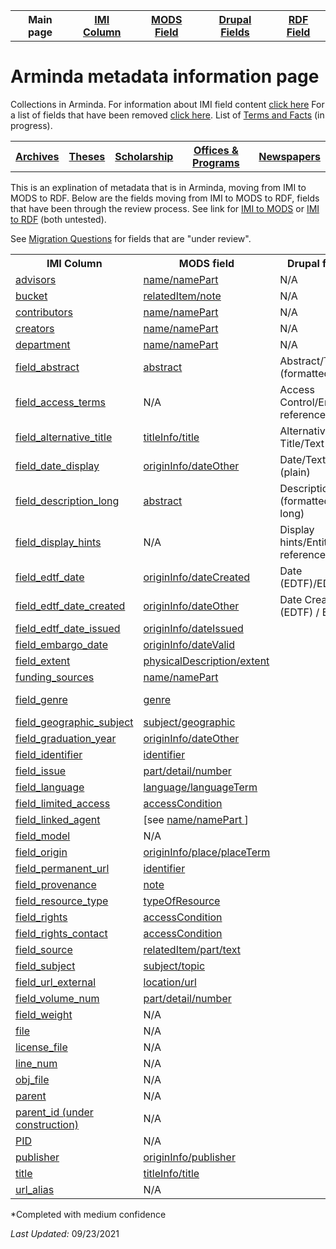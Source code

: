 <!DOCTYPE html>
<html>
<head>

</head>
<body>

<table style="width:100%">
  <tr>
    <th>Main page</th>
	<th><a href="IMI.md">IMI Column</a></th>
    <th><a href="MODS.md">MODS Field</a></th>
	<th><a href="DrupalFields.md">Drupal Fields</a></th>
    <th><a href="RDF.md">RDF Field</a></th>
  </tr>
<table>

 <h1>Arminda metadata information page</h1> 
  
<p>Collections in Arminda. For information about IMI field content <a href="imi.field.content.md">click here</a> For a list of fields that have been removed <a href="fields.removed.md">click here</a>. List of <a href="Islandora.8.terms.md">Terms and Facts</a> (in progress).</p>
   <tr>
    <th><a href="Archives.md">Archives</a></th>
	<th><a href="Theses.md">Theses</a></th>
    <th><a href="scholarship.md">Scholarship</a></th>
    <th><a href="Offices&Programs.md">Offices & Programs</a></th>
	<th><a href="Newspapers.md">Newspapers</a></th>
  </tr>
 </table>
  
</table>
<p>This is an explination of metadata that is in Arminda, moving from IMI to MODS to RDF. Below are the fields moving from IMI to MODS to RDF, fields that have been through the review process. See link for  <a href="IMItoMODS.md">IMI to MODS</a> or <a href="IMItoRDF.md">IMI to RDF</a> (both untested).</p> 
<p>See <a href="migration questions.md">Migration Questions</a> for fields that are "under review".</p>
<table>
  <tr>
    <th>IMI Column</th>
    <th>MODS field</th>
	<th>Drupal field*</th>
    <th>RDF field</th>
  </tr>
<tr>
	<td><a href="advisor.md" class ="magic-button" title="ARMINDA Use: A person under whose supervision a student develops and/or presents an academic paper or project, including theses and capstone projects.">advisors</a></td>
	<td><a href="mods.name.md" class ="magic-button" title="Definition: The name of a person, organization, or event (conference, meeting, etc.) associated in some way with the resource ">name/namePart</a></td>
	<td>N/A</td>
	<td><a href="rdf.field_linked_agent.md" class ="magic-button" title="Definition: Generic Advisor term.">local:adv</a></td>
</tr>
<tr>
	<td><a href="bucket.md" class ="magic-button" title="ARMINDA Use: BePress inherited field which indicated the collection --bucket-- an item is associated with">bucket</a></td>
	<td><a href="mods.relateditem_note.md" class ="magic-button" title="Definition: Information that identifies other resources related to the one being described">relatedItem/note</a></td>
	<td>N/A</td>
	<td>N/A</td>
</tr>
<tr>
	<td><a href="contributors.md" class ="magic-button" title="identifies the entity or entities that made contributions to the creation of the resource but whose contributions are secondary to any person or organization specified in the creator(s) field. ">contributors</a></td>
	<td><a href="mods.name.md" class ="magic-button" title="Definition: The name of a person, organization, or event (conference, meeting, etc.) associated in some way with the resource">name/namePart</a></td>
	<td>N/A</td>
	<td><a href="rdf.field_linked_agent.md" class ="magic-button" title="identifies the entity or entities that made contributions to the creation of the resource but whose contributions are secondary to any person or organization specified in the creator(s) field. ">relators:ctb</a></td>
</tr>
<tr>
	<td><a href="creators.md" class ="magic-button" title="ARMINDA Use: identifies the entity/entities primarily responsible for making the resource">creators</a></td>
	<td><a href="mods.name.md" class ="magic-button" title="Definition: The name of a person, organization, or event (conference, meeting, etc.) associated in some way with the resource">name/namePart</a></td>
	<td>N/A</td>
	<td><a href="rdf.field_linked_agent.md" class ="magic-button" title="Definition: identifies the entity/entities primarily responsible for making the resource ">relators:cre</a></td>
</tr>
<tr>
	<td><a href="department.md" class ="magic-button" title="ARMINDA Use: College division in which the item is categorized">department</a></td>
	<td><a href="mods.name.md" class ="magic-button" title="Definition: The name of a person, organization, or event (conference, meeting, etc.) associated in some way with the resource">name/namePart</a></td>
	<td>N/A</td>
	<td><a href="rdf.field_linked_agent.md" class ="magic-button" title="Definition: College division in which the item is categorized">local:dpt</a></td>
</tr>
<tr>
	<td><a href="field_abstract.md" class ="magic-button" title="ARMINDA Use: A summary of the resource, primarily used with scholarship objects">field_abstract</a></td>
	<td><a href="mods.abstract.md" class ="magic-button" title="Definition: A summary of the content of the resource" >abstract</a></td>
	<td>Abstract/Text (formatted,long)</td>
	<td><a href="rdf.dcterms.abstract.md" class ="magic-button" title="Definition: A summary of the resource">dcterms:abstract </a></td>
</tr>
<tr>
	<td><a href="field_access_terms.md" class ="magic-button" title="“Terms used to limit, restrict or coordinate access” - Islandora 8">field_access_terms</a></td>
	<td>N/A</td>
	<td>Access Control/Entity reference</td>
	<td class ="magic-button" title="[This I8 field will not be  mapped to RDF as it reproduces information in IMI/access_condition]">N/A</td>
</tr>
<tr>
	<td><a href="field_alternative_title.md" class ="magic-button" title="ARMINDA Use:An alternative title of the described resource including abbreviations and translations">field_alternative_title</a></td>
	<td><a href="mods.titleInfo.title.md" class ="magic-button" title="Definition: A word, phrase, character, or group of characters, normally appearing in a resource, that names it or the work contained in it.">titleInfo/title</a></td>
	<td>Alternative Title/Text (plain)</td>
	<td><a href="rdf.dcterms.alternative.md" class ="magic-button" title="Definition: An alternative name for the resource.">dcterms:alternative</a></td>
</tr>	
<tr>
	<td><a href="field_date_display.md" class ="magic-button" title="ARMINDA Use: Date of creation or publication of original object in human readable format for public viewing">field_date_display</a></td>
	<td><a href="mods.originInfo_dateOther.md" class ="magic-button" title="Definition: Information about the origin of the resource, including place of origin or publication, publisher/originator, and dates associated with the resource.">originInfo/dateOther</a></td>
	<td>Date/Text (plain)</td>
	<td><a href="rdf.rdau.p60527.md" class ="magic-button" title="Definition: Relates a resource to a timespan that is the earliest associated with a resource">rdau:P60527</a></td>
</tr>
<tr>
	<td><a href="field_description_long.md" class ="magic-button" title="Definition: An account of the resource, primarily used for archival objects">field_description_long</a></td>
	<td><a href="mods.abstract.md" class ="magic-button" title="Definition: A summary of the content of the resource">abstract</a></td>
	<td>Description/Text (formatted, long)</td>
	<td><a href="rdf.dcterms.description.md" class ="magic-button" title="An account of the resource.">dcterms:description</a></td>
</tr>
<tr>
	<td><a href="field_display_hints.md" class ="magic-button" title="Terms that will change how this resource is displayed">field_display_hints</a></td>
	<td>N/A</td>
	<td>Display hints/Entity reference</td>
	<td>N/A</td>
</tr>
<tr>
	<td><a href="field_edtf_date.md" class ="magic-button" title="ARMINDA Use: Encoded date of creation or publication of the original object that strips out qualifiers and date ranges to allow us to sort on date in ARMINDA">field_edtf_date</a></td>
	<td><a href="mods.originInfo.dateCreated.md" class ="magic-button" title="Definition: Information about the origin of the resource, including place of origin or publication, publisher/originator, and dates associated with the resource.">originInfo/dateCreated</a></td>
	<td>Date (EDTF)/EDTF</td>
	<td><a href="rdf.dcterms.date.md" class ="magic-button" title="Definition: A point or period of time associated with an event in the lifecycle of the resource.">dcterms:date</a></td>
</tr>
<tr>
	<td><a href="field_edtf_date_created.md" class ="magic-button" title="ARMINDA Use: Encoded date of creation or publication of the original object with qualifiers and date ranges when applicable">field_edtf_date_created</a></td>
	<td><a href="mods.originInfo_dateOther.md" class ="magic-button" title="Definition: Information about the origin of the resource, including place of origin or publication, publisher/originator, and dates associated with the resource.">originInfo/dateOther</a></td>
	<td>Date Created (EDTF) / EDTF</td>
	<td><a href="rdf.dcterms.created.md" class ="magic-button" title="Definition: Date of creation of the resource. ">dcterms:created</a></td>
</tr>  
<tr>
	<td><a href="date_issued.md" class ="magic-button" title="ARMINDA Use: Issue date of the newspaper">field_edtf_date_issued</a></td>
	<td><a href="mods.originInfo_dateIssued.md" class ="magic-button" title="Definition: Information about the origin of the resource, including place of origin or publication, publisher/originator, and dates associated with the resource.">originInfo/dateIssued</a></td>
	<td></td>
	<td><a href="rdf.dcterms.issued.md" class ="magic-button" title="Definition: Date of formal issuance of the resource.">dcterms:issued</a></td>
</tr>
<tr>
	<td><a href="embargo_date.md" class ="magic-button" title="ARMINDA Use:Date when item is released for public viewing.">field_embargo_date</a></td>
	<td><a href="mods.originInfo_dateValid.md" class ="magic-button" title="Information about the origin of the resource, including place of origin or publication, publisher/originator, and dates associated with the resource. ">originInfo/dateValid</a></td>
	<td></td>
	<td><a href="rdf.schema.availabilityStarts.md" class ="magic-button" title="Definition: The beginning of the availability of the product or service included in the offer.">schema:avalibilityStarts</a></td>
</tr>
<tr>
	<td><a href="field_extent.md" class ="magic-button" title="ARMINDA Use:Statement of the physical size or duration of the object, such as dimensions, number of items, pages, or running time.">field_extent</a></td>
	<td><a href="mods.physicalDescription.extent.md" class ="magic-button" title="Definition: Describes the physical characteristics of the resource.">physicalDescription/extent</a></td>
	<td></td>
	<td><a href="rdf.dcterms.extent.md" class ="magic-button" title="Definition: The size or duration of the resource.">dcterms:extent</a></td>
</tr>
<tr>
	<td><a href="field_funding_sources.md" class ="magic-button" title="ARMINDA Use:Indicates institution or program that helped to fund research project">funding_sources</a></td>
	<td><a href="mods.name.md" class ="magic-button" title="Definition: The name of a person, organization, or event (conference, meeting, etc.) associated in some way with the resource">name/namePart</a></td>
	<td></td>
	<td><a href="rdf.rdau.p60451.md" class ="magic-button" title="Definition: Relates a resource to an agent who sponsors some aspect of a resource.">rdau:P60451</a></td>
</tr>
<tr>
	<td><a href="field_genre.md" class ="magic-button" title="ARMINDA Use: A more detailed sub-type refining the broader Work Type element; provides a specific characterization of the nature or style of the original content source">field_genre</a></td>
	<td><a href="mods.genre.md" class ="magic-button" title="Definition: A term or terms that designate a category characterizing a particular style, form, or content, such as artistic, musical, literary composition, etc.">genre</a></td>
	<td></td>
	<td><a href="rdf.schema.genre.md" class ="magic-button" title="Definition: Genre of the creative work, broadcast channel or group."><b>schema:genre</b></a> I8 mapping needs correcting</td>
</tr>
<tr>
	<td><a href="coverage_spatial.md" class ="magic-button" title="ARMINDA Use: Geographic subject headings">field_geographic_subject</a></td>
	<td><a href="mods.subject_geographic.md" class ="magic-button" title="Definition: A term or phrase representing the primary topic(s) on which a work is focused">subject/geographic</a></td>
	<td></td>
	<td><a href="rdf.dcterms_spatial.md" class ="magic-button" title="Definition: Spatial characteristics of the resource.">dcterms:spatial</a></td>
</tr>
<tr>
	<td><a href="field_graduation_year.md" class ="magic-button" title="ARMINDA Use: Year author graduated from Whitman College">field_graduation_year</a></td>
	<td><a href="mods.originInfo_dateOther.md" class ="magic-button" title="Definition: Information about the origin of the resource, including place of origin or publication, publisher/originator, and dates associated with the resource.">originInfo/dateOther</a></td>
	<td></td>
	<td><a href="rdf.rdau.p60514.md" class ="magic-button" title="Definition: Relates a resource to a timespan during which an academic degree is conferred by a granting institution or faculty">rdau:P60514</td>
</tr>
<tr>
	<td><a href="field_identifier.md" class ="magic-button" title="ARMINDA Use: Character string or number that clearly and uniquely identifies a digital object or resource. This field ensures that individual digital objects can be accessed, managed, stored, recalled, and used reliably.">field_identifier</a></td>
	<td><a href="mods.identifier.md" class ="magic-button" title="Definition: Contains a unique standard number or code that distinctively identifies a resource.">identifier</a></td>
	<td></td>
	<td><a href="rdf.dcterms.identifier.md" class ="magic-button" title="Definition: An unambiguous reference to the resource within a given context.">dcterms:identifier</a></td>
</tr>
<tr>
	<td><a href="field_issue_num.md" class ="magic-button" title="ARMINDA Use: Indicate issue number sequential order of volume">field_issue</a></td>
	<td><a href="mods.part.detail.number.md" class ="magic-button" title="Definition: Numbering and type of designation of the part in relation to the host/parent">part/detail/number</a></td>
	<td></td>
	<td><a href="rdf.schema.issueNumber.md" class ="magic-button" title="Definition : Identifies the issue of publication; for example, "iii" or "2".">schema:issueNumber</a></td>
</tr>
<tr>
	<td><a href="field_language.md" class ="magic-button" title="ARMINDA Use:  the non-English language of the source content being described : applies to textual or spoken word (linguistic) content).">field_language</a></td>
	<td><a href="mods.language.languageTerm.md" class ="magic-button" title="Definition: A designation of the language in which the content of a resource is expressed.">language/languageTerm</a></td>
	<td></td>
	<td><a href="rdf.dcterms.language.md" class ="magic-button" title="Definition: A language of the resource">dcterms:language</a></td>
</tr>
<tr>
	<td><a href="field_limited_access.md" class ="magic-button" title="ARMINDA Use: Field that indicates item may be accessed by only current Whitman affiliates (netID holders)" >field_limited_access</a></td>
	<td><a href="mods.access_condition.md" class ="magic-button" title="Definition: Information about restrictions imposed on access to a resource.">accessCondition</a></td>
	<td></td>
	<td><a href="rdf.rdau.p60496.md" class ="magic-button" title="Definition: Relates a resource to limitations placed on access to a resource">rdau:P60496</a></td>
</tr>
<tr>
	<td><a href="field_linked_agent.md" class ="magic-button" title="[Label of a field instance populated by taxonomy terms from Corporate Body, Family and Person vocabularies]">field_linked_agent</a></td>
	<td>[see <a href="mods.name.md">name/namePart </a>]</td>
	<td></td>
	<td><a href="a href="rdf.field_linked_agent.md" class ="magic-button" title="[definition]">[Undetermined]</a></td>
</tr>
<tr>
	<td><a href="cmodel.md" class ="magic-button" title="Tells what content model the file is -- audio, image.etc;  tells what type of file for Islandora to expect. ">field_model</a></td>
	<td>N/A</td>
	<td></td>
	<td><a href="rdf.pcdm_memberOf.md" class ="magic-button" title="Definition: Links from an Object or Collection to a containing Object or Collection.">pcdm:memberOf</a></td>
</tr>
<tr>
	<td><a href="origin.md" class ="magic-button" title="ARMINDA Use: Provides place names associated with the creation or issuance of a resource. ">field_origin</a></td>
	<td><a href="mods.originInfo_place_placeTerm.md" class ="magic-button" title="Definition: Information about the origin of the resource, including place of origin or publication, publisher/originator, and dates associated with the resource.">originInfo/place/placeTerm</a></td>
	<td></td>
	<td><a href="rdf.rdau.p60523.md" class ="magic-button" title="Definition: Relates a resource to a place from which a resource originate">rdau:P60523</a></td>
</tr>    
<tr>
	<td><a href="field_permanent_url.md" class ="magic-button" title="ARMINDA Use: Unique uri (uniform resource identifier) to the item">field_permanent_url</a></td>
	<td><a href="mods.identifier.md" class ="magic-button" title="Definition: Contains a unique standard number or code that distinctively identifies a resource.">identifier</a></td>
	<td></td>
	<td><a href="rdf.rdau.p60919.md" class ="magic-button" title="Definition: Relates a resource to an appellation of resource that consists of a code, number, or other string, usually independent of natural language and social naming conventions, used to identify a resource">rdau:P60919</a></td>
</tr>
<tr>
	<td><a href="field_provenance.md" class ="magic-button" title="ARMINDA Use:Contains provenance information about the object: [currently] donor information and/or when and how the object was acquired by Whitman College.">field_provenance</a></td>
	<td><a href="mods.note.md" class ="magic-button" title="Definition: General textual information relating to a resource.">note</a></td>
	<td></td>
	<td><a href="rdf.dcterms.provenance.md" class ="magic-button" title="Definition: A statement of any changes in ownership and custody of the resource since its creation that are significant for its authenticity, integrity, and interpretation.">dcterms:provenance</a></td>
</tr>
<tr>
	<td><a href="field_resource_type.md" class ="magic-button" title="ARMINDA Use: Basic conceptual indication of the kind of object being described, using broad terms.">field_resource_type</a></td>
	<td><a href="mods.typeOfResource.md" class ="magic-button" title="Definition: A term that specifies the characteristics and general type of content of the resource.">typeOfResource</a></td>
	<td></td>
	<td><a href="rdf.dcterms.type.md" class ="magic-button" title="Definition: The nature or genre of the resource.">dcterms:type</a></td>
</tr>
</tr>
	<td><a href="field_rights.md" class ="magic-button" title="ARMINDA Use: URL that indicates copyright and/or creative commons status supplemented with optional explanatory text. Can include free-text explanation of rights.">field_rights</a></td>
	<td><a href="mods.access_condition.md" class ="magic-button" title="Definition: Information about restrictions imposed on access to a resource.">accessCondition</a></td>
	<td></td>
	<td><a href="rdf.rdau.P60339.md" class ="magic-button" title="Definition: Relates a resource to a statement relating to anidentification or function of any agents responsible for the creation of, or who contributes to a realization of, the intellectual or artistic content of a resource.">rdau:P60339</a></td>
</tr>    
<tr>
	<td><a href="field_rights_contact.md" class ="magic-button" title="ARMINDA Use: HTML link to ARMINDA page linking to contact information for use by end users who wish to pursue required permissions for publication, dissemination, etc">field_rights_contact</a></td>
	<td><a href="mods.access_condition.md" class ="magic-button" title="Definition: Information about restrictions imposed on access to a resource.">accessCondition</a></td>
	<td></td>
	<td><a href="rdf.schema.accessibilityControl.md" class ="magic-button" title="Definition: Identifies input methods that are sufficient to fully control the described resource (WebSchemas wiki lists possible values).">schema:accessibilityControl</a></td>
</tr>  
<tr>
	<td><a href="field_source.md" class ="magic-button" title="ARMINDA Use: A related resource from which the described resource is derived.">field_source</a></td>
	<td><a href="mods.relatedItem.part.text.md" class ="magic-button" title="Definition: Information that identifies other resources related to the one being described ">relatedItem/part/text</a></td>
	<td></td>
	<td><a href="rdf.dcterms.source.md" class ="magic-button" title="Definition: A related resource from which the described resource is derived.">dcterms:source</a></td>
</tr>
<tr>
	<td><a href="field_subject.md" class ="magic-button" title="ARMINDA Use: Term(s) representing the primary topic(s) on which a work is focused.">field_subject</a></td>
	<td><a href="mods.subject.topic.md" class ="magic-button" title="Definition: A term or phrase representing the primary topic(s) on which a work is focused">subject/topic</a></td>
	<td></td>
	<td><a href="rdf.dcterms.subject.md" class ="magic-button" title="Definition: The topic of the resource.">dcterms:subject</a></td>
</tr>
<tr>
	<td><a href="field_url_external.md" class ="magic-button" title="ARMINDA Use: URL linking file content not hosted in ARMINDA to metadata record, in ARMINDA">field_url_external</a></td>
	<td><a href="mods.location.url.md" class ="magic-button" title="Definition: Identifies the institution or repository holding the resource, the physical location of the resource, and/or the electronic location in the form of the digital resource in the form of a URL.">location/url</a></td>
	<td></td>
	<td><a href="rdf.schema.url.md" class ="magic-button" title="Definition: URL of the item. ">schema:url</a></td>
</tr>
<tr>
	<td><a href="field_volume_num.md" class ="magic-button" title="ARMINDA Use: Volume of newspaper">field_volume_num</a></td>
	<td><a href="mods.part.detail.number.md" class ="magic-button" title="Definition: Numbering and type of designation of the part in relation to the host/parent.">part/detail/number</a></td>
	<td></td>
	<td><a href="rdf.schema.volumeNumber.md" class ="magic-button" title="Definition: Identifies the volume of publication or multi-part work; for example, "iii" or "2".">schema:volumeNumber</a></td>
</tr>
<tr>
	<td><a href="field_weight.md" class ="magic-button" title="[Indicates the order of a resource in a collection of resources]">field_weight</a></td>
	<td>N/A</td>
	<td></td>
	<td class ="magic-button" title="[This I8 field will not be  mapped to RDF]">N/A</td>
</tr>
<tr>
	<td><a href="file.md" class ="magic-button" title="Values contain field location of fields that are used to create Drupal Media">file </a></td>
	<td>N/A</td>
	<td></td>
	<td>N/A</td>
</tr>   
<tr>
	<td><a href="license_file.md" class ="magic-button" title="ARMINDA Use: Field used for ingest into ARMINDA. ">license_file</a></td>
	<td>N/A</td>
	<td></td>
	<td>N/A</td>
</tr>
<tr>
	<td><a href="line_num.md" class ="magic-button" title="ARMINDA Use: The line_number is the CSV line number that the IMI module needs in order to keep the CSV in order.">line_num</a></td>
	<td>N/A</td>
	<td></td>
	<td>N/A</td>
</tr> 
<tr>
	<td><a href="obj_file.md" class ="magic-button" title="ARMINDA Use: Tells where the file is when item is uploaded to Islandora">obj_file</a></td>
	<td>N/A</td>
	<td></td>
	<td>N/A</td>
</tr>  
<tr>
	<td><a href="parent.md" class ="magic-button" title="ARMINDA Use: Tells  Islandora 7 the hierarchy of where an object lives ">parent</a></td>
	<td>N/A</td>
	<td></td>
	<td>N/A</td>
</tr>
<tr>
	<td><a href="parent.id.md" class ="magic-button" title="[definition]">parent_id (under construction)</a></td>
	<td>N/A</td>
	<td></td>
	<td><a href="" class ="magic-button" title="[definition]">[unknown]</a></td>
</tr>
<tr>
	<td><a href="pid.md" class ="magic-button" title="ARMINDA Use: Persistent Identifier that is generated sequentially, and is  a unique identifier for Islandora 7">PID</a></td>
	<td>N/A</td>
	<td></td>
	<td>N/A</td>
</tr>
<tr>
	<td><a href="publisher.md" class ="magic-button" title="ARMINDA Use: the name of the entity that published, printed, distributed, released, issued, or produced the resource.  This may be a formal publisher, or for unpublished materials, a university department or other corporate entity.">publisher</a></td>
	<td><a href="mods.originInfo_publisher.md" class ="magic-button" title="Definition: Information about the origin of the resource, including place of origin or publication, publisher/originator, and dates associated with the resource.">originInfo/publisher</a></td>
	<td></td>
	<td><a href="rdf.field_linked_agent.md" class ="magic-button" title="Definition: A person or organization responsible for publishing, releasing, or issuing a resource. ">relators:pbl</a></td>
</tr> 	    
<tr>
	<td><a href="title.md" class ="magic-button" title="ARMINDA Use: Name given to the resource or supplied title if one is absent">title</a></td>
	<td><a href="mods.titleInfo.title.md" class ="magic-button" title="Definition: A word, phrase, character, or group of characters, normally appearing in a resource, that names it or the work contained in it.">titleInfo/title</a></td>
	<td></td>
	<td><a href="rdf.dcterms.title.md" class ="magic-button" title="Definition: A name given to the resource.">dcterms:title</a></td>
</tr>
<tr>
	<td><a href="url_alias.md" class ="magic-button" title="Reserved Workbench CSV column used for created and updating : similar to Permalink handle)">url_alias</a></td>
	<td>N/A</td>
	<td></td>
	<td>N/A</td>
</tr>
</table>
<dl>
<p>*Completed with medium confidence</p>
	<p><i>Last Updated: </i>09/23/2021</p>
</dl>
</body>
</html>
